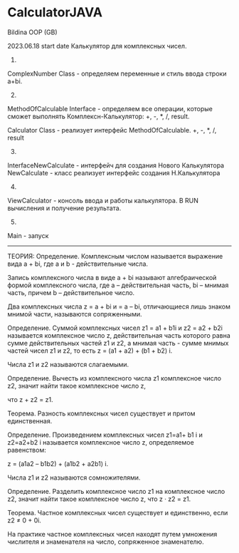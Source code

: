 # CalculatorJAVA
Bildina OOP (GB)

2023.06.18 start date
Калькулятор для комплексных чисел.


1) 
ComplexNumber Class - определяем переменные и стиль ввода строки a+bi.

2) 
MethodOfCalculable Interface - определяем все операции, которые сможет выполнять Комплексн-Калькулятор: +, -, *, /, result.

Calculator Class - реализует интерфейс MethodOfCalculable. +, -, *, /, result

3)
InterfaceNewCalculate - интерфейч для создания Нового Калькулятора
NewCalculate - класс реализует интерфейс создания Н.Калькулятора

4)
ViewCalculator - консоль ввода и работы калькулятора. В RUN вычисления и получение результата. 

5)
Main - запуск

----------------------------------------
ТЕОРИЯ:
Определение. Комплексным числом называется выражение вида a + bi, где a и b - действительные числа.

Запись комплексного числа в виде a + bi называют алгебраической формой комплексного числа, где а – действительная часть, bi – мнимая часть, причем b – действительное число.

Два комплексных числа z = a + bi и  = a – bi, отличающиеся лишь знаком мнимой части, называются сопряженными.

Определение. Суммой комплексных чисел z1 = a1 + b1i и z2 = a2 + b2i называется комплексное число z, действительная часть которого равна сумме действительных частей z1 и z2, а мнимая часть - сумме мнимых частей чисел z1 и z2, то есть z = (a1 + a2) + (b1 + b2) i.

Числа z1 и z2 называются слагаемыми.

Определение. Вычесть из комплексного числа z1 комплексное число z2, значит найти такое комплексное число z,

что z + z2 = z1.

Теорема. Разность комплексных чисел существует и притом единственная.

Определение. Произведением комплексных чисел z1=a1+ b1 i и z2=a2+b2 i называется комплексное число z, определяемое равенством:

z = (a1a2 – b1b2) + (a1b2 + a2b1) i.

Числа z1 и z2 называются сомножителями.

Определение. Разделить комплексное число z1 на комплексное число z2, значит найти такое комплексное число z, что z · z2 = z1.

Теорема. Частное комплексных чисел существует и единственно, если z2 ≠ 0 + 0i.

На практике частное комплексных чисел находят путем умножения числителя и знаменателя на число, сопряженное знаменателю.
